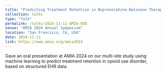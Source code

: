 ```yaml
---
title: "Predicting Treatment Retention in Buprenorphine-Naloxone Therapy: A Multi-Site EHR Study"
collection: talks
type: "Talk"
permalink: /talks/2024-11-11-AMIA-OUD
venue: "AMIA 2024 Annual Symposium"
location: "San Francisco, CA, USA"
date: 2024-11-11
link: https://www.amia.org/amia2024
---
```


Gave an oral presentation at AMIA 2024 on our multi-site study using machine learning to predict treatment retention in opioid use disorder, based on structured EHR data.
